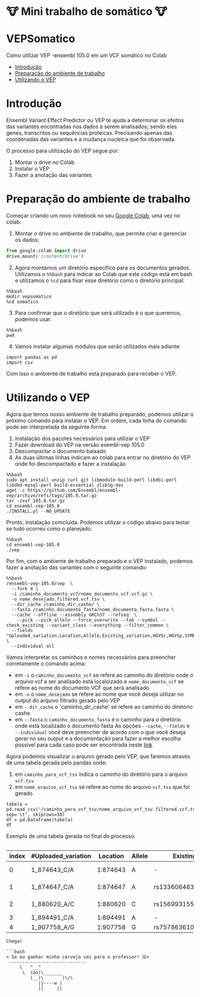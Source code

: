 # 🐮 Mini trabalho de somático 🐮 <!-- omit in toc -->

# VEPSomatico
Como utilizar VEP -ensembl 105.0 em um VCF somático no Colab


- [Introdução](#introdução)
- [Preparação do ambiente de trabalho](#preparação-do-ambiente-de-trabalho)
- [Utilizando o VEP](#Utilizando-o-vep)

# Introdução

Ensembl Variant Effect Predictor ou VEP te ajuda a determinar os efeitos das variantes encontradas nos dados a serem analisados; sendo eles genes, transcritos ou sequências proteicas. Precisando apenas das coordenadas das variantes e a mudança nucleica que foi observada.

O processo para utilização do VEP segue por:
1. Montar o drive no Colab
2. Instalar o VEP
3. Fazer a anotação das variantes

# Preparação do ambiente de trabalho

Começar criando um novo notebook no seu [Google Colab](https://colab.research.google.com/), uma vez no colab:
1. Montar o drive no ambiente de trabalho, que permite criar e gerenciar os dados:
  ```python
  from google.colab import drive
  drive.mount('/content/drive')
  ```
2. Agora montamos um diretório específico para os documentos gerados. Utilizamos o `%%bash` para indicar ao Colab
   que este código está em bash e utilizamos o `%cd` para fixar esse diretório como o diretório principal:
  ```
  %%bash
  mkdir vepsomatico
  %cd somatico
  ```
3. Para confirmar que o diretório que será utilizado é o que queremos, podemos usar:
  ```
  %%bash
  pwd
  ```
 4. Vamos instalar algumas módulos que serão utilizados mais adiante:
 ```
 import pandas as pd
 import csv
 ```
 
 Com isso o ambiente de trabalho está preparado para receber o VEP.
 
# Utilizando o VEP

Agora que temos nosso ambiente de trabalho preparado, podemos utilizar o próximo comando para instalar o VEP. Em ordem, cada
linha do comando pode ser interpretada da seguinte forma:
1. Instalação dos pacotes necessários para utilizar o VEP
2. Fazer download do VEP na versão esembl-vep 105.0
3. Descompactar o documento baixado
4. As duas últimas linhas indicam ao colab para entrar no diretório do VEP onde foi descompactado e fazer a instalação

```
%%bash
sudo apt install unzip curl git libmodule-build-perl libdbi-perl libdbd-mysql-perl build-essential zlib1g-dev
wget -c https://github.com/Ensembl/ensembl-vep/archive/refs/tags/105.0.tar.gz
tar -zxvf 105.0.tar.gz
cd ensembl-vep-105.0
./INSTALL.pl --NO_UPDATE 
```
Pronto, instalação comcluida. Podemos utilizar o código abaixo para testar se tudo ocorreu como o planejado:
  ```
  %%bash
  cd ensembl-vep-105.0
  ./vep 
  ```

Por fim, com o ambiente de trabalho preparado e o VEP instalado, podemos fazer a anotação das variantes com o seguinte comando:
```
%%bash
/ensembl-vep-105.0/vep  \
  --fork 4 \
  -i /caminho_documento_vcf/nome_documento_vcf.vcf.gz \
  -o nome_desejado.filtered.vcf.tsv \
  --dir_cache /caminho_dir_cashe/ \
  --fasta /caminho_documento_fasta/nome_documento_fasta.fasta \
  --cache --offline --assembly GRCh37 --refseq  \
	--pick --pick_allele --force_overwrite --tab --symbol --check_existing --variant_class --everything --filter_common \
  --fields "Uploaded_variation,Location,Allele,Existing_variation,HGVSc,HGVSp,SYMBOL,Consequence,IND,ZYG,Amino_acids,CLIN_SIG,PolyPhen,SIFT,VARIANT_CLASS,FREQS" \
  --individual all
```
Vamos interpretar os caminhos e nomes necessários para preencher corretamente o comando acima:
- em `-i` o `caminho_documento_vcf` se refere ao caminho do diretório onde o arquivo vcf a ser analisado está localoizado e `nome_documento_vcf`
  se refere ao nome do documento VCF que será analisado
- em `-o` o `nome_desejado` se refere ao nome que você deseja utilizar no output do arquivo filtrado gerado pelo VEP
- em `--dir_cache` o 'caminho_dir_cashe' se refere ao caminho do diretório cashe
- em `--fasta` o `caminho_documento_fasta` é o caminho para o diretório onde está localizado o documento fasta
As opções `--cache`, `--fields` e `--individual` você deve preencher de acordo com o que você deseja gerar no seu output e a documentação para
fazer a melhor escolha possível para cada caso pode ser encontrada neste [link](https://www.ensembl.org/info/docs/tools/vep/script/vep_filter.html)

Agora podemos visualizar o arquivo gerado pelo VEP, que faremos através de uma tabela gerada pelo pandas onde:
1. em `caminho_para_vcf_tsv` indica o caminho do diretório para o arquivo `vcf.tsv`
2. em `nome_arquivo_vcf_tsv` se refere ao nome do arquivo `vcf.tsv` que foi gerado
```
tabela = pd.read_csv('/caminho_para_vcf_tsv/nome_arquivo_vcf_tsv.filtered.vcf.tsv', sep='\t', skiprows=38)
df = pd.DataFrame(tabela)
df
```
Exemplo de uma tabela gerada no final do processo:
```
```
|index|\#Uploaded\_variation|Location|Allele|Existing\_variation|HGVSc|HGVSp|SYMBOL|Consequence|IND|ZYG|Amino\_acids|CLIN\_SIG|PolyPhen|SIFT|VARIANT\_CLASS|FREQS|
|---|---|---|---|---|---|---|---|---|---|---|---|---|---|---|---|---|
|0|1\_874643\_C/A|1:874643|A|-|NM\_001385640\.1:c\.1058-9C\>A|-|SAMD11|splice\_polypyrimidine\_tract\_variant,intron\_variant|WP312|HET|-|-|-|-|SNV|-|
|1|1\_874647\_C/A|1:874647|A|rs1336064632|NM\_001385640\.1:c\.1058-5C\>A|-|SAMD11|splice\_polypyrimidine\_tract\_variant,splice\_region\_variant,intron\_variant|WP312|HET|-|-|-|-|SNV|-|
|2|1\_880620\_A/C|1:880620|C|rs1569931554|NM\_015658\.4:c\.2054-94T\>G|-|NOC2L|intron\_variant|WP312|HET|-|-|-|-|SNV|-|
|3|1\_894491\_C/A|1:894491|A|-|NM\_015658\.4:c\.27-30G\>T|-|NOC2L|intron\_variant|WP312|HET|-|-|-|-|SNV|-|
|4|1\_907758\_A/G|1:907758|G|rs757863610,COSV58020841|NM\_001367552\.1:c\.992A\>G|NP\_001354481\.1:p\.Glu331Gly|PLEKHN1|missense\_variant|WP312|HET|E/G|-|-|-|SNV|1KG\_ALL:G:NA|
```
Chega!

```bash
< Se eu ganhar minha cerveja vai para o professor! 😜>
 -----------------------------
     \   ^__^
      \  (oo)\_______
         (__)\       )\/\
            ||----w |
            ||     ||

```
